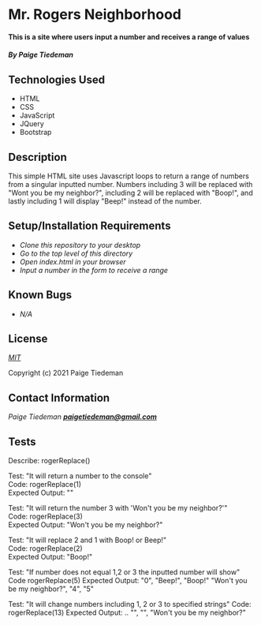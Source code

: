 # Mr. Rogers Neighborhood

#### This is a site where users input a number and receives a range of values 

#### _By Paige Tiedeman_

## Technologies Used

* HTML
* CSS
* JavaScript
* JQuery
* Bootstrap

## Description

This simple HTML site uses Javascript loops to return a range of numbers from a singular inputted number. Numbers including 3 will be replaced with "Wont you be my neighbor?", including 2 will be replaced with "Boop!", and lastly including 1 will display "Beep!" instead of the number.

## Setup/Installation Requirements

* _Clone this repository to your desktop_
* _Go to the top level of this directory_
* _Open index.html in your browser_
* _Input a number in the form to receive a range_

## Known Bugs

* _N/A_

## License

_[MIT](https://opensource.org/licenses/MIT)_

Copyright (c) 2021 Paige Tiedeman

## Contact Information

_Paige Tiedeman **paigetiedeman@gmail.com**_

## Tests

Describe: rogerReplace()  

Test: "It will return a number to the console"    
Code: rogerReplace(1)  
Expected Output: ""  

Test: "It will return the number 3 with 'Won't you be my neighbor?'"  
Code: rogerReplace(3)  
Expected Output: "Won't you be my neighbor?"  

Test: "It will replace 2 and 1 with Boop! or Beep!"  
Code: rogerReplace(2)  
Expected Output: "Boop!"  

Test: "If number does not equal 1,2 or 3 the inputted number will show"  
Code rogerReplace(5)
Expected Output: "0", "Beep!", "Boop!" "Won't you be my neighbor?", "4", "5"

Test: "It will change numbers including 1, 2 or 3 to specified strings"
Code: rogerReplace(13)
Expected Output: .. "", "", "Won't you be my neighbor?"